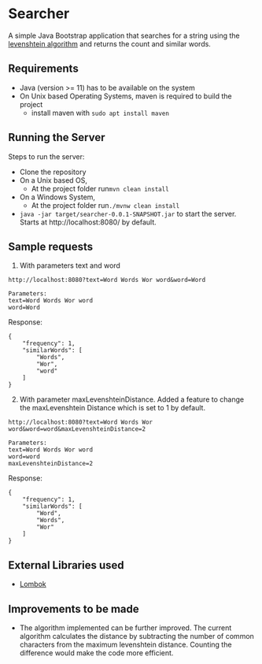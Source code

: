 # Searcher
A simple Java Bootstrap application that searches for a string using the [levenshtein algorithm](https://en.wikipedia.org/wiki/Levenshtein_distance) and returns the count and similar words.

## Requirements

* Java (version >= 11) has to be available on the system
* On Unix based Operating Systems, maven is required to build the project
  * install maven with `sudo apt install maven`
## Running the Server
Steps to run the server:
* Clone the repository
* On a Unix based OS,
    * At the project folder run`mvn clean install`
* On a Windows System, 
    * At the project folder run`./mvnw clean install`
* `java -jar target/searcher-0.0.1-SNAPSHOT.jar` to start the server. Starts at http://localhost:8080/ by default.

## Sample requests
1. With parameters text and word
```
http://localhost:8080?text=Word Words Wor word&word=Word

Parameters:
text=Word Words Wor word
word=Word
```
Response:
```
{
    "frequency": 1,
    "similarWords": [
        "Words",
        "Wor",
        "word"
    ]
}
```
2. With parameter maxLevenshteinDistance. Added a feature to change the maxLevenshtein Distance which is set to 1 by default.
```
http://localhost:8080?text=Word Words Wor word&word=word&maxLevenshteinDistance=2

Parameters:
text=Word Words Wor word
word=word
maxLevenshteinDistance=2
```
Response:
```
{
    "frequency": 1,
    "similarWords": [
        "Word",
        "Words",
        "Wor"
    ]
}
```

## External Libraries used
* [Lombok](https://projectlombok.org/)

## Improvements to be made
* The algorithm implemented can be further improved. The current algorithm calculates the distance by subtracting the number of common characters from the maximum levenshtein distance. Counting the difference would make the code more efficient.